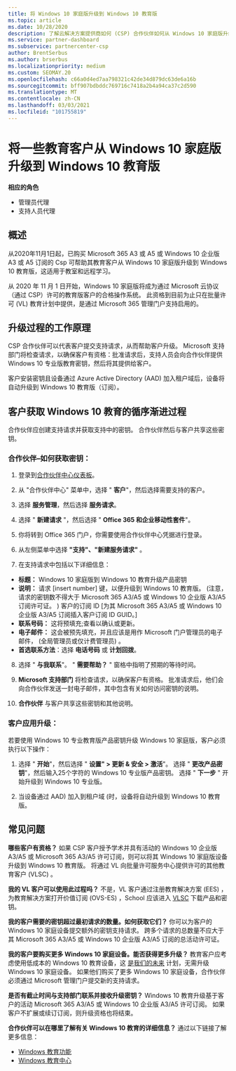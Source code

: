```yaml
---
title: 将 Windows 10 家庭版升级到 Windows 10 教育版
ms.topic: article
ms.date: 10/28/2020
description: 了解云解决方案提供商如何 (CSP) 合作伙伴如何从 Windows 10 家庭版升级到 Windows 10 教育版的部分教育客户
ms.service: partner-dashboard
ms.subservice: partnercenter-csp
author: BrentSerbus
ms.author: brserbus
ms.localizationpriority: medium
ms.custom: SEOMAY.20
ms.openlocfilehash: c66a0d4ed7aa798321c42de34d879dc63de6a16b
ms.sourcegitcommit: bff907bdbddc769716c7418a2b4a94ca37c2d590
ms.translationtype: MT
ms.contentlocale: zh-CN
ms.lasthandoff: 03/03/2021
ms.locfileid: "101755819"
---
```

# <a name="upgrade-some-education-customers-from-windows-10-home-to-windows-10-education"></a>将一些教育客户从 Windows 10 家庭版升级到 Windows 10 教育版

**相应的角色**

- 管理员代理
- 支持人员代理

## <a name="overview"></a>概述

从2020年11月1日起，已购买 Microsoft 365 A3 或 A5 或 Windows 10 企业版 A3 或 A5 订阅的 Csp 可帮助其教育客户从 Windows 10 家庭版升级到 Windows 10 教育版，这适用于教室和远程学习。

从 2020 年 11 月 1 日开始，Windows 10 家庭版将成为通过 Microsoft 云协议（通过 CSP）许可的教育版客户的合格操作系统。 此资格到目前为止只在批量许可 (VL) 教育计划中提供，是通过 Microsoft 365 管理门户支持启用的。 

## <a name="how-the-upgrade-process-works"></a>升级过程的工作原理

CSP 合作伙伴可以代表客户提交支持请求，从而帮助客户升级。 Microsoft 支持部门将检查请求，以确保客户有资格：批准请求后，支持人员会向合作伙伴提供 Windows 10 专业版教育密钥，然后将其提供给客户。

客户安装密钥且设备通过 Azure Active Directory (AAD) 加入租户域后，设备将自动升级到 Windows 10 教育版（订阅）。   

## <a name="step-by-step-process-for-customers-to-get-windows-10-education"></a>客户获取 Windows 10 教育的循序渐进过程

合作伙伴应创建支持请求并获取支持中的密钥。 合作伙伴然后与客户共享这些密钥。

### <a name="partners--how-to-get-the-keys"></a>合作伙伴–如何获取密钥：

1. 登录到[合作伙伴中心仪表板](https://partner.microsoft.com/dashboard)。

2. 从 "合作伙伴中心" 菜单中，选择 " **客户**"，然后选择需要支持的客户。

3. 选择 **服务管理**，然后选择 **服务请求**。

4. 选择 " **新建请求** "，然后选择 " **Office 365 和企业移动性套件**"。

5. 你将转到 Office 365 门户，你需要使用合作伙伴中心凭据进行登录。

6. 从左侧菜单中选择 **"支持"、"新建服务请求"** 。

7. 在支持请求中包括以下详细信息：

- **标题：** Windows 10 家庭版到 Windows 10 教育升级产品密钥
- **说明：** 请求 [insert number] 键，以便升级到 Windows 10 教育版。  (注意，请求的密钥数不得大于 Microsoft 365 A3/A5 或 Windows 10 企业版 A3/A5 订阅许可证。 ) 客户的订阅 ID [为其 Microsoft 365 A3/A5 或 Windows 10 企业版 A3/A5 订阅插入客户订阅 ID GUID。]
- **联系号码：** 这将预填充;查看以确认或更新。
- **电子邮件：** 这会被预先填充，并且应该是用作 Microsoft 门户管理员的电子邮件， (全局管理员或仅计费管理员) 。
- **首选联系方法**：选择 **电话号码** 或 **计划回拨**。

8. 选择 " **与我联系**"。 " **需要帮助？** " 窗格中指明了预期的等待时间。

9. **Microsoft 支持部门** 将检查请求，以确保客户有资格。 批准请求后，他们会向合作伙伴发送一封电子邮件，其中包含有关如何访问密钥的说明。

10. **合作伙伴** 与客户共享这些密钥和其他说明。

### <a name="customer-applies-the-upgrade"></a>客户应用升级：

若要使用 Windows 10 专业教育版产品密钥升级 Windows 10 家庭版，客户必须执行以下操作：  

1. 选择 " **开始**"，然后选择 " **设置" > 更新 & 安全 > 激活**"。 选择 " **更改产品密钥**"，然后输入25个字符的 Windows 10 专业版产品密钥。 选择 " **下一步** " 开始升级到 Windows 10 专业版。

2. 当设备通过 AAD) 加入到租户域 (时，设备将自动升级到 Windows 10 教育版。  

## <a name="frequently-asked-questions"></a>常见问题

**哪些客户有资格？**
如果 CSP 客户授予学术并具有活动的 Windows 10 企业版 A3/A5 或 Microsoft 365 A3/A5 许可订阅，则可以将其 Windows 10 家庭版设备升级到 Windows 10 教育版。 将通过 VL 向批量许可服务中心提供许可的其他教育客户 (VLSC) 。

**我的 VL 客户可以使用此过程吗？**
不是，VL 客户通过注册教育解决方案 (EES) ，为教育解决方案打开价值订阅 (OVS-ES) ，School 应该进入 [VLSC](https://www.microsoft.com/Licensing/servicecenter/default.aspx) 下载产品和密钥。 

**我的客户需要的密钥超过最初请求的数量。如何获取它们？**
你可以为客户的 Windows 10 家庭设备提交额外的密钥支持请求。 跨多个请求的总数量不应大于其 Microsoft 365 A3/A5 或 Windows 10 企业版 A3/A5 订阅的总活动许可证。

**我的客户要购买更多 Windows 10 家庭设备。能否获得更多升级？**
教育客户应考虑使用低成本的 Windows 10 教育设备，这 [是我们的未来](https://www.microsoft.com/education/products/windows/shapethefuture.aspx) 计划，无需升级 Windows 10 家庭设备。 如果他们购买了更多 Windows 10 家庭设备，合作伙伴必须通过 Microsoft 管理门户提交新的支持请求。

**是否有截止时间与支持部门联系并接收升级密钥？**
Windows 10 教育升级基于客户的活动 Microsoft 365 A3/A5 或 Windows 10 企业版 A3/A5 许可订阅。 如果客户不扩展或续订订阅，则升级资格也将结束。

**合作伙伴可以在哪里了解有关 Windows 10 教育的详细信息？**
通过以下链接了解更多信息：

- [Windows 教育功能](https://www.microsoft.com/education/products/windows/features)
- [Windows 教育中心](/education/windows/)
